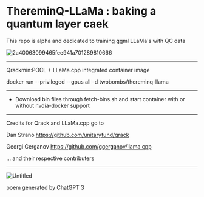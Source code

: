 # ThereminQ-LLaMa : baking a quantum layer caek

This repo is alpha and dedicated to training ggml LLaMa's with QC data

![2a40063099465fee941a701289810666](https://github.com/twobombs/thereminq-llama/assets/12692227/6097d5e2-92fa-4bff-9297-c26d98f31d84)

--------

Qrackmin:POCL + LLaMa.cpp integrated container image

docker run --privileged --gpus all -d twobombs/thereminq-llama

--------

- Download bin files through fetch-bins.sh and start container with or without nvdia-docker support

--------

Credits for Qrack and LLaMa.cpp go to

Dan Strano https://github.com/unitaryfund/qrack

Georgi Gerganov https://github.com/ggerganov/llama.cpp

... and their respective contributers

--------
![Untitled](https://user-images.githubusercontent.com/12692227/232248160-f4c2a3aa-fd19-4b62-b6f2-532ec44ca0e3.png)

poem generated by ChatGPT 3
